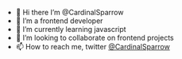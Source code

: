 - 👋 Hi there I’m @CardinalSparrow
- 👀 I’m a frontend developer 
- 🌱 I’m currently learning javascript 
- 💞️ I’m looking to collaborate on frontend projects 
- 📫 How to reach me, twitter [@CardinalSparrow](https://twitter.com/CardinalSparrow)

<!---
CardinalSparrow/CardinalSparrow is a ✨ special ✨ repository because its `README.md` (this file) appears on your GitHub profile.
You can click the Preview link to take a look at your changes.
--->
